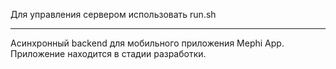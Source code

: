 Для управления сервером использовать run.sh
___________________________________________

Асинхронный backend для мобильного приложения Mephi App. Приложение находится в стадии разработки.
